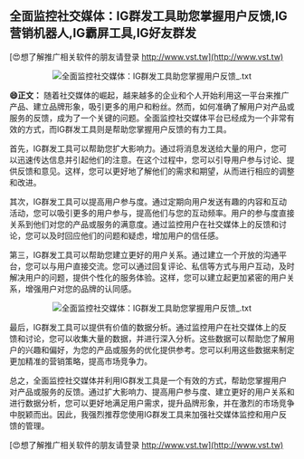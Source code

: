 ## **全面监控社交媒体：IG群发工具助您掌握用户反馈,IG营销机器人,IG霸屏工具,IG好友群发**

[😍想了解推广相关软件的朋友请登录 http://www.vst.tw](http://www.vst.tw)

 <center><img src="https://vst.tw/MP4/tuiguang/png/7.png" alt="全面监控社交媒体：IG群发工具助您掌握用户反馈_.txt"></center>

**😄正文：**
随着社交媒体的崛起，越来越多的企业和个人开始利用这一平台来推广产品、建立品牌形象，吸引更多的用户和粉丝。然而，如何准确了解用户对产品或服务的反馈，成为了一个关键的问题。全面监控社交媒体平台已经成为一个非常有效的方式，而IG群发工具则是帮助您掌握用户反馈的有力工具。

首先，IG群发工具可以帮助您扩大影响力。通过将消息发送给大量的用户，您可以迅速传达信息并引起他们的注意。在这个过程中，您可以引导用户参与讨论、提供反馈和意见。这样，您可以更好地了解他们的需求和期望，从而进行相应的调整和改进。

其次，IG群发工具可以提高用户参与度。通过定期向用户发送有趣的内容和互动活动，您可以吸引更多的用户参与，提高他们与您的互动频率。用户的参与度直接关系到他们对您的产品或服务的满意度。通过监控用户在社交媒体上的反馈和讨论，您可以及时回应他们的问题和疑虑，增加用户的信任感。

第三，IG群发工具可以帮助您建立更好的用户关系。通过建立一个开放的沟通平台，您可以与用户直接交流。您可以通过回复评论、私信等方式与用户互动，及时解决用户的问题，提供个性化的服务体验。这样，您可以建立起更加紧密的用户关系，增强用户对您的品牌的认同感。

 <center><img src="https://vst.tw/MP4/tuiguang/png/5.png" alt="全面监控社交媒体：IG群发工具助您掌握用户反馈_.txt"></center>

最后，IG群发工具可以提供有价值的数据分析。通过监控用户在社交媒体上的反馈和讨论，您可以收集大量的数据，并进行深入分析。这些数据可以帮助您了解用户的兴趣和偏好，为您的产品或服务的优化提供参考。您可以利用这些数据来制定更加精准的营销策略，提高市场竞争力。

总之，全面监控社交媒体并利用IG群发工具是一个有效的方式，帮助您掌握用户对产品或服务的反馈。通过扩大影响力、提高用户参与度、建立更好的用户关系和进行数据分析，您可以更好地满足用户需求，提升品牌形象，并在激烈的市场竞争中脱颖而出。因此，我强烈推荐您使用IG群发工具来加强社交媒体监控和用户反馈的管理。

[😍想了解推广相关软件的朋友请登录 http://www.vst.tw](http://www.vst.tw)



